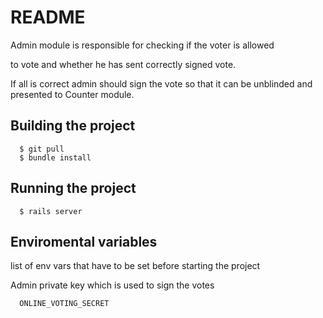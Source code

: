# README

Admin module is responsible for checking if the voter is allowed

to vote and whether he has sent correctly signed vote.

If all is correct admin should sign the vote so that it can be unblinded and presented to Counter module.

## Building the project

```
  $ git pull
  $ bundle install
```

## Running the project
```
  $ rails server
```

## Enviromental variables
list of env vars that have to be set before starting the project

Admin private key which is used to sign the votes
```
  ONLINE_VOTING_SECRET
```
